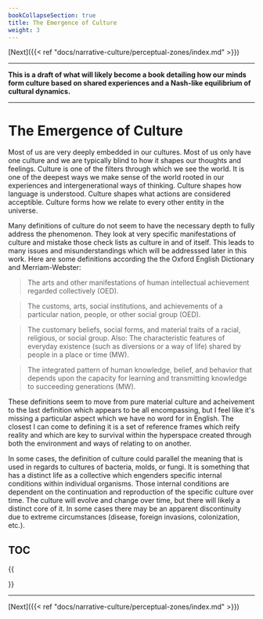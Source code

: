 ```yaml
---
bookCollapseSection: true
title: The Emergence of Culture
weight: 3
---
```


[Next]({{< ref "docs/narrative-culture/perceptual-zones/index.md" >}})

---

**This is a draft of what will likely become a book detailing how our minds form culture based on shared experiences and a Nash-like equilibrium of cultural dynamics.**

---

# The Emergence of Culture

Most of us are very deeply embedded in our cultures. Most of us only have one culture and we are typically blind to how it shapes our thoughts and feelings. Culture is one of the filters through which we see the world. It is one of the deepest ways we make sense of the world rooted in our experiences and intergenerational ways of thinking. Culture shapes how language is understood. Culture shapes what actions are considered acceptible. Culture forms how we relate to every other entity in the universe.

Many definitions of culture do not seem to have the necessary depth to fully address the phenomenon. They look at very specific manifestations of culture and mistake those check lists as culture in and of itself. This leads to many issues and misunderstandings which will be addresssed later in this work. Here are some definitions according the the Oxford English Dictionary and Merriam-Webster:

> The arts and other manifestations of human intellectual achievement regarded collectively (OED).

> The customs, arts, social institutions, and achievements of a particular nation, people, or other social group (OED).

> The customary beliefs, social forms, and material traits of a racial, religious, or social group.
> Also: The characteristic features of everyday existence (such as diversions or a way of life) shared by people in a place or time (MW).

> The integrated pattern of human knowledge, belief, and behavior that depends upon the capacity for learning and transmitting knowledge to succeeding generations (MW).

These definitions seem to move from pure material culture and acheivement to the last definition which appears to be all encompassing, but I feel like it's missing a particular aspect which we have no word for in English. The closest I can come to defining it is a set of reference frames which reify reality and which are key to survival within the hyperspace created through both the environment and ways of relating to on another.

In some cases, the definition of culture could parallel the meaning that is used in regards to cultures of bacteria, molds, or fungi. It is something that has a distinct life as a collective which engenders specific internal conditions within individual organisms. Those internal conditions are dependent on the continuation and reproduction of the specific culture over time. The culture will evolve and change over time, but there will likely a distinct core of it. In some cases there may be an apparent discontinuity due to extreme circumstances (disease, foreign invasions, colonization, etc.).

## TOC

{{<section>}}

---

[Next]({{< ref "docs/narrative-culture/perceptual-zones/index.md" >}})
